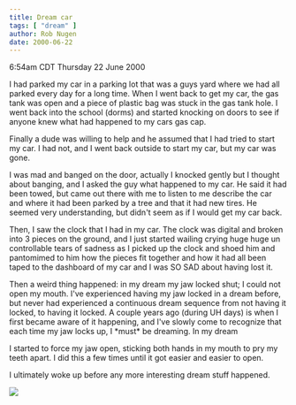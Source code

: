 ```yaml
---
title: Dream car
tags: [ "dream" ]
author: Rob Nugen
date: 2000-06-22
---
```


<p class=date>6:54am CDT Thursday 22 June 2000</p>

<div class="dream">

I had parked my car in a parking lot that was a guys yard where
we had all parked every day for a long time.  When I went back to get
my car, the gas tank was open and a piece of plastic bag was stuck in
the gas tank hole.  I went back into the school (dorms) and started
knocking on doors to see if anyone knew what had happened to my cars
gas cap.

Finally a dude was willing to help and he assumed that I had tried
to start my car.  I had not, and I went back outside to start my car,
but my car was gone.

I was mad and banged on the door, actually I knocked gently but I
thought about banging, and I asked the guy what happened to my car.
He said it had been towed, but came out there with me to listen to me
describe the car and where it had been parked by a tree and that it
had new tires.  He seemed very understanding, but didn't seem as if I
would get my car back.

Then, I saw the clock that I had in my car.  The clock was digital
and broken into 3 pieces on the ground, and I just started wailing
crying huge huge un controllable tears of sadness as I picked up the
clock and shoed him and pantomimed to him how the pieces fit together
and how it had all been taped to the dashboard of my car and I was SO
SAD about having lost it.
</div>

<p>Then a weird thing happened: in my dream my jaw locked shut; I
could not open my mouth. I've experienced having my jaw locked in a
dream before, but never had experienced a continuous dream sequence
from not having it locked, to having it locked.  A couple years ago
(during UH days) is when I first became aware of it happening, and
I've slowly come to recognize that each time my jaw locks up, I *must*
be dreaming.  In my dream

<div class="dream">
I started to force my jaw open, sticking both hands in my mouth
to pry my teeth apart.  I did this a few times until it got easier and
easier to open.
</div>

I ultimately woke up before any more interesting
dream stuff happened.

<p><img src='/images/rob/wL-ROB.gif'>

